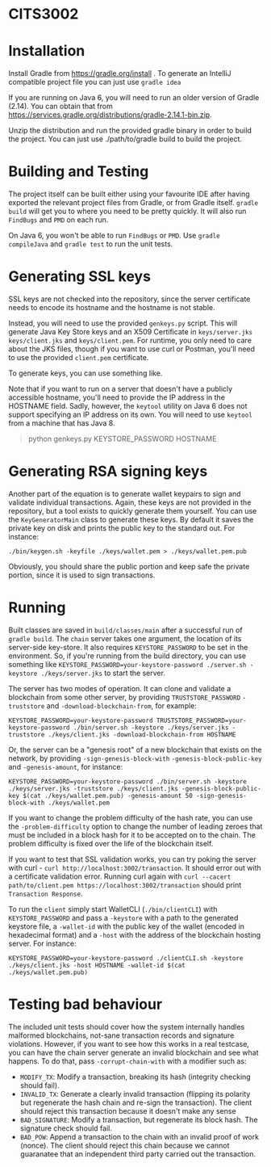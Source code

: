 # CITS3002

# Installation
Install Gradle from https://gradle.org/install . To generate an IntelliJ compatible project
file you can just use `gradle idea`

If you are running on Java 6, you will need to run an older version of Gradle
(2.14). You can obtain that from https://services.gradle.org/distributions/gradle-2.14.1-bin.zip.

Unzip the distribution and run the provided gradle binary in order to build
the project. You can just use ./path/to/gradle build to build the project.

# Building and Testing

The project itself can be built either using your favourite IDE after having exported the relevant project files from Gradle, or from Gradle itself. `gradle build` will get you to where you need to be pretty quickly. It will also run `FindBugs` and `PMD` on each run.

On Java 6, you won't be able to run `FindBugs` or `PMD`. Use `gradle compileJava` and `gradle test` to run
the unit tests.

# Generating SSL keys
SSL keys are not checked into the repository, since the server certificate needs to encode its hostname and the hostname is not stable.

Instead, you will need to use the provided `genkeys.py` script. This will generate Java Key Store keys and an X509 Certificate in `keys/server.jks` `keys/client.jks` and `keys/client.pem`. For runtime, you only need to care about the JKS files, though if you want to use curl or Postman, you'll need to use the provided `client.pem` certificate.

To generate keys, you can use something like.

Note that if you want to run on a server that doesn't have a publicly accessible
hostname, you'll need to provide the IP address in the HOSTNAME field. Sadly, however, the `keytool` utility
on Java 6 does not support specifying an IP address on its own. You will need to use `keytool` from a machine that has Java 8.

> python genkeys.py KEYSTORE_PASSWORD HOSTNAME

# Generating RSA signing keys
Another part of the equation is to generate wallet keypairs to sign and
validate individual transactions. Again, these keys are not provided in the
repository, but a tool exists to quickly generate them yourself. You can use
the `KeyGeneratorMain` class to generate these keys. By default it saves
the private key on disk and prints the public key to the standard out.
For instance:

    ./bin/keygen.sh -keyfile ./keys/wallet.pem > ./keys/wallet.pem.pub

Obviously, you should share the public portion and keep safe the private
portion, since it is used to sign transactions.

# Running

Built classes are saved in `build/classes/main` after a successful run of `gradle build`. The `chain` server takes one argument, the location of its server-side key-store. It also requires `KEYSTORE_PASSWORD` to be set in the environment. So, if you're running from the build directory, you can use something like `KEYSTORE_PASSWORD=your-keystore-password ./server.sh -keystore ./keys/server.jks` to start the server.

The server has two modes of operation. It can clone and validate a blockchain
from some other server, by providing `TRUSTSTORE_PASSWORD` `-truststore` and
`-download-blockchain-from`, for example:

    KEYSTORE_PASSWORD=your-keystore-password TRUSTSTORE_PASSWORD=your-keystore-password ./bin/server.sh -keystore ./keys/server.jks -truststore ./keys/client.jks -download-blockchain-from HOSTNAME

Or, the server can be a "genesis root" of a new blockchain that exists
on the network, by providing `-sign-genesis-block-with` `-genesis-block-public-key`
and `-genesis-amount`, for instance:

    KEYSTORE_PASSWORD=your-keystore-password ./bin/server.sh -keystore ./keys/server.jks -truststore ./keys/client.jks -genesis-block-public-key $(cat ./keys/wallet.pem.pub) -genesis-amount 50 -sign-genesis-block-with ./keys/wallet.pem

If you want to change the problem difficulty of the hash rate, you can use the
`-problem-difficulty` option to change the number of leading zeroes that must
be included in a block hash for it to be accepted on to the chain. The problem
difficulty is fixed over the life of the blockchain itself.

If you want to test that SSL validation works, you can try poking the server with curl - `curl http://localhost:3002/transaction`. It should error out with a certificate validation error. Running curl again with `curl --cacert path/to/client.pem https://localhost:3002/transaction` should print `Transaction Response`.

To run the `client` simply start WalletCLI (`./bin/clientCLI`) with `KEYSTORE_PASSWORD`
and pass a `-keystore` with a path to the generated keystore file, a `-wallet-id`
with the public key of the wallet (encoded in hexadecimal format) and a
`-host` with the address of the blockchain hosting server. For instance:

    KEYSTORE_PASSWORD=your-keystore-password ./clientCLI.sh -keystore ./keys/client.jks -host HOSTNAME -wallet-id $(cat ./keys/wallet.pem.pub)

# Testing bad behaviour

The included unit tests should cover how the system internally handles malformed
blockchains, not-sane transaction records and signature violations. However, if
you want to see how this works in a real testcase, you can have the chain server
generate an invalid blockchain and see what happens. To do that, pass
`-corrupt-chain-with` with a modifier such as:

* `MODIFY_TX`: Modify a transaction, breaking its hash (integrity checking
               should fail).
* `INVALID_TX`: Generate a clearly invalid transaction (flipping its polarity
                but regenerate the hash chain and re-sign the transaction). The
                client should reject this transaction because it doesn't
                make any sense
* `BAD_SIGNATURE`: Modify a transaction, but regenerate its block hash. The
                   signature check should fail.
* `BAD_POW`: Append a transaction to the chain with an invalid proof of work
             (nonce). The client should reject this chain because we cannot
             guaranatee that an independent third party carried out the
             transaction.
